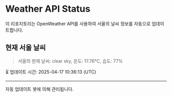 
# Weather API Status

이 리포지토리는 OpenWeather API를 사용하여 서울의 날씨 정보를 자동으로 업데이트합니다.

## 현재 서울 날씨
> 서울의 현재 날씨: clear sky, 온도: 17.76°C, 습도: 77%

⏳ 업데이트 시간: 2025-04-17 10:36:13 (UTC)

---
자동 업데이트 봇에 의해 관리됩니다.
